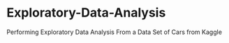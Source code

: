# Exploratory-Data-Analysis
Performing Exploratory Data Analysis From a Data Set of Cars from Kaggle 
